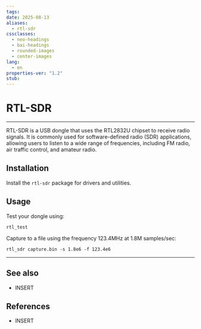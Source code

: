 ```yaml
---
tags: 
date: 2025-08-13
aliases:
  - rtl-sdr
cssclasses:
  - neo-headings
  - bai-headings
  - rounded-images
  - center-images
lang:
  - en
properties-ver: "1.2"
stub:
---
```

# RTL-SDR

***
RTL-SDR is a USB dongle that uses the RTL2832U chipset to receive radio signals. It is commonly used for software-defined radio (SDR) applications, allowing users to listen to a wide range of frequencies, including FM radio, air traffic control, and amateur radio.

## Installation
Install the `rtl-sdr` package for drivers and utilities.

## Usage
Test your dongle using:
```
rtl_test
```

Capture to a file using the frequency 123.4MHz at 1.8M samples/sec:
```
rtl_sdr capture.bin -s 1.8e6 -f 123.4e6
```



***
## See also
- INSERT
## References
- INSERT